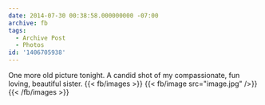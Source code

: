 ```yaml
---
date: 2014-07-30 00:38:58.000000000 -07:00
archive: fb
tags: 
  - Archive Post
  - Photos
id: '1406705938'
---
```


One more old picture tonight. A candid shot of my compassionate, fun loving, beautiful sister.
{{< fb/images >}}
{{< fb/image src="image.jpg" />}}
{{< /fb/images >}}
